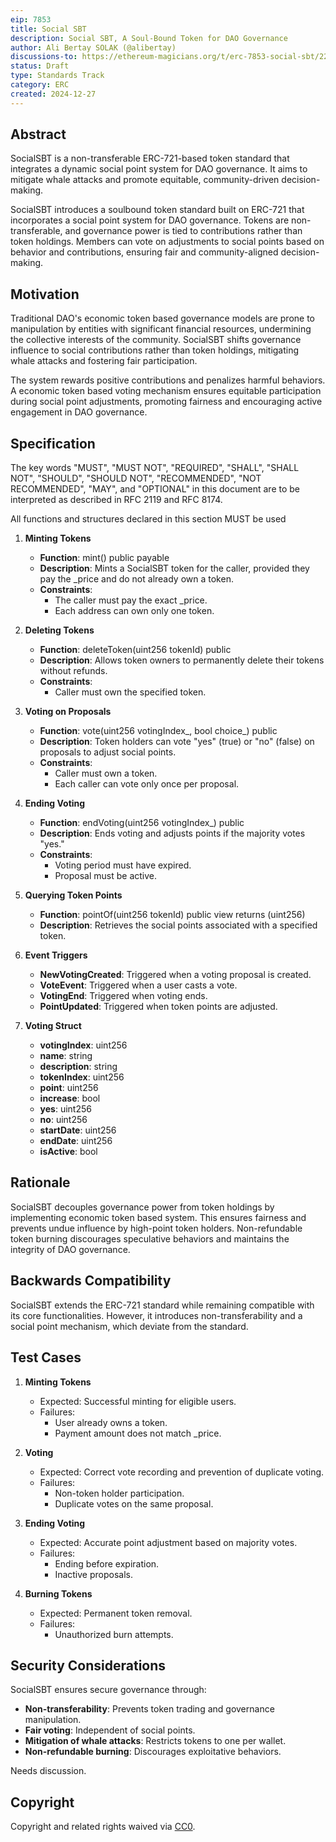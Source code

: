 ```yaml
---
eip: 7853
title: Social SBT
description: Social SBT, A Soul-Bound Token for DAO Governance
author: Ali Bertay SOLAK (@alibertay)
discussions-to: https://ethereum-magicians.org/t/erc-7853-social-sbt/22363
status: Draft
type: Standards Track
category: ERC
created: 2024-12-27
---
```


## Abstract
SocialSBT is a non-transferable ERC-721-based token standard that integrates a dynamic social point system for DAO governance. It aims to mitigate whale attacks and promote equitable, community-driven decision-making.

SocialSBT introduces a soulbound token standard built on ERC-721 that incorporates a social point system for DAO governance. Tokens are non-transferable, and governance power is tied to contributions rather than token holdings. Members can vote on adjustments to social points based on behavior and contributions, ensuring fair and community-aligned decision-making.

## Motivation

Traditional DAO's economic token based governance models are prone to manipulation by entities with significant financial resources, undermining the collective interests of the community. SocialSBT shifts governance influence to social contributions rather than token holdings, mitigating whale attacks and fostering fair participation.

The system rewards positive contributions and penalizes harmful behaviors. A economic token based voting mechanism ensures equitable participation during social point adjustments, promoting fairness and encouraging active engagement in DAO governance.

## Specification

The key words "MUST", "MUST NOT", "REQUIRED", "SHALL", "SHALL NOT", "SHOULD", "SHOULD NOT", "RECOMMENDED", "NOT RECOMMENDED", "MAY", and "OPTIONAL" in this document are to be interpreted as described in RFC 2119 and RFC 8174.

All functions and structures declared in this section MUST be used

1. **Minting Tokens**
   - **Function**: mint() public payable
   - **Description**: Mints a SocialSBT token for the caller, provided they pay the _price and do not already own a token.
   - **Constraints**:
     - The caller must pay the exact _price.
     - Each address can own only one token.

2. **Deleting Tokens**
   - **Function**: deleteToken(uint256 tokenId) public
   - **Description**: Allows token owners to permanently delete their tokens without refunds.
   - **Constraints**:
     - Caller must own the specified token.

3. **Voting on Proposals**
   - **Function**: vote(uint256 votingIndex_, bool choice_) public
   - **Description**: Token holders can vote "yes" (true) or "no" (false) on proposals to adjust social points.
   - **Constraints**:
     - Caller must own a token.
     - Each caller can vote only once per proposal.

4. **Ending Voting**
   - **Function**: endVoting(uint256 votingIndex_) public
   - **Description**: Ends voting and adjusts points if the majority votes "yes."
   - **Constraints**:
     - Voting period must have expired.
     - Proposal must be active.

5. **Querying Token Points**
   - **Function**: pointOf(uint256 tokenId) public view returns (uint256)
   - **Description**: Retrieves the social points associated with a specified token.

6. **Event Triggers**
   - **NewVotingCreated**: Triggered when a voting proposal is created.
   - **VoteEvent**: Triggered when a user casts a vote.
   - **VotingEnd**: Triggered when voting ends.
   - **PointUpdated**: Triggered when token points are adjusted.

7. **Voting Struct**
   - **votingIndex**: uint256
   - **name**: string
   - **description**: string
   - **tokenIndex**: uint256
   - **point**: uint256
   - **increase**: bool
   - **yes**: uint256
   - **no**: uint256
   - **startDate**: uint256
   - **endDate**: uint256
   - **isActive**: bool

## Rationale

SocialSBT decouples governance power from token holdings by implementing economic token based system. This ensures fairness and prevents undue influence by high-point token holders. Non-refundable token burning discourages speculative behaviors and maintains the integrity of DAO governance.

## Backwards Compatibility

SocialSBT extends the ERC-721 standard while remaining compatible with its core functionalities. However, it introduces non-transferability and a social point mechanism, which deviate from the standard.

## Test Cases

1. **Minting Tokens**
   - Expected: Successful minting for eligible users.
   - Failures:
     - User already owns a token.
     - Payment amount does not match _price.

2. **Voting**
   - Expected: Correct vote recording and prevention of duplicate voting.
   - Failures:
     - Non-token holder participation.
     - Duplicate votes on the same proposal.

3. **Ending Voting**
   - Expected: Accurate point adjustment based on majority votes.
   - Failures:
     - Ending before expiration.
     - Inactive proposals.

4. **Burning Tokens**
   - Expected: Permanent token removal.
   - Failures:
     - Unauthorized burn attempts.

## Security Considerations

SocialSBT ensures secure governance through:
- **Non-transferability**: Prevents token trading and governance manipulation.
- **Fair voting**: Independent of social points.
- **Mitigation of whale attacks**: Restricts tokens to one per wallet.
- **Non-refundable burning**: Discourages exploitative behaviors.

Needs discussion.

## Copyright

Copyright and related rights waived via [CC0](../LICENSE.md).
